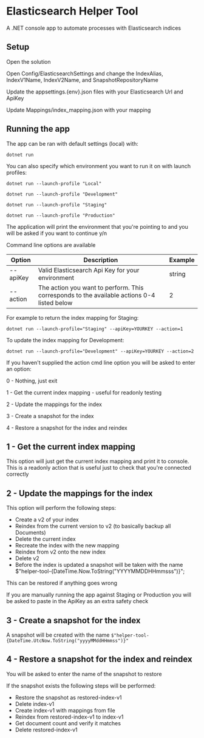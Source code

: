 # Elasticsearch Helper Tool

A .NET console app to automate processes with Elasticsearch indices

## Setup 
Open the solution

Open Config/ElasticsearchSettings and change the IndexAlias, IndexV1Name, IndexV2Name, and SnapshotRepositoryName

Update the appsettings.{env}.json files with your Elasticsearch Url and ApiKey

Update Mappings/index_mapping.json with your mapping

## Running the app

The app can be ran with default settings (local) with:

`dotnet run`

You can also specify which environment you want to run it on with launch profiles:

`dotnet run --launch-profile "Local"`

`dotnet run --launch-profile "Development"`

`dotnet run --launch-profile "Staging"`

`dotnet run --launch-profile "Production"`

The application will print the environment that you're pointing to and you will be asked if you want to continue y/n

Command line options are available

| Option   | Description                                                                                | Example |
|----------|--------------------------------------------------------------------------------------------|---------|
| --apiKey | Valid Elasticsearch Api Key for your environment                                           | string  |
| --action | The action you want to perform. This corresponds to the available actions 0-4 listed below | 2       |

For example to return the index mapping for Staging:

`dotnet run --launch-profile="Staging" --apiKey=YOURKEY --action=1`

To update the index mapping for Development:

`dotnet run --launch-profile="Development" --apiKey=YOURKEY --action=2`


If you haven't supplied the action cmd line option you will be asked to enter an option:

0 - Nothing, just exit

1 - Get the current index mapping - useful for readonly testing

2 - Update the mappings for the index

3 - Create a snapshot for the index

4 - Restore a snapshot for the index and reindex

## 1 - Get the current index mapping
This option will just get the current index mapping and print it to console. This is a readonly action that is useful just to check that you're connected correctly 

## 2 - Update the mappings for the index
This option will perform the following steps:

- Create a v2 of your index
- Reindex from the current version to v2 (to basically backup all Documents)
- Delete the current index
- Recreate the index with the new mapping
- Reindex from v2 onto the new index
- Delete v2
- Before the index is updated a snapshot will be taken with the name $"helper-tool-{DateTime.Now.ToString("YYYYMMDDHHmmsss")}";

This can be restored if anything goes wrong

If you are manually running the app against Staging or Production you will be asked to paste in the ApiKey as an extra safety check

## 3 - Create a snapshot for the index
A snapshot will be created with the name `$"helper-tool-{DateTime.UtcNow.ToString("yyyyMMddHHmmss")}"`

## 4 - Restore a snapshot for the index and reindex
You will be asked to enter the name of the snapshot to restore

If the snapshot exists the following steps will be performed:

- Restore the snapshot as restored-index-v1
- Delete index-v1
- Create index-v1 with mappings from file
- Reindex from restored-index-v1 to index-v1
- Get document count and verify it matches
- Delete restored-index-v1